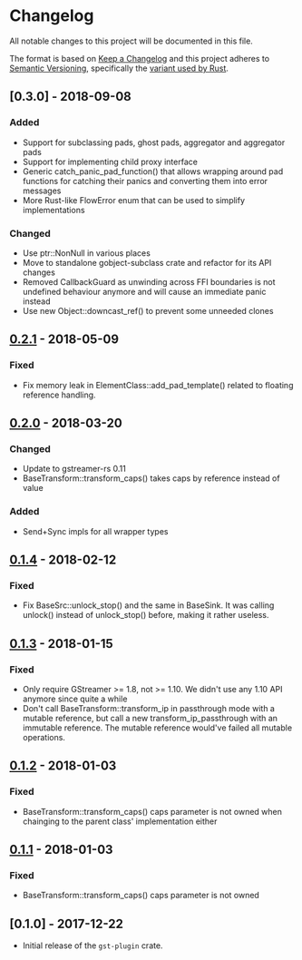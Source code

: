 # Changelog
All notable changes to this project will be documented in this file.

The format is based on [Keep a Changelog](http://keepachangelog.com/en/1.0.0/)
and this project adheres to [Semantic Versioning](http://semver.org/spec/v2.0.0.html),
specifically the [variant used by Rust](http://doc.crates.io/manifest.html#the-version-field).

## [0.3.0] - 2018-09-08
### Added
- Support for subclassing pads, ghost pads, aggregator and aggregator pads
- Support for implementing child proxy interface
- Generic catch_panic_pad_function() that allows wrapping around pad functions
  for catching their panics and converting them into error messages
- More Rust-like FlowError enum that can be used to simplify implementations

### Changed
- Use ptr::NonNull in various places
- Move to standalone gobject-subclass crate and refactor for its API changes
- Removed CallbackGuard as unwinding across FFI boundaries is not undefined
  behaviour anymore and will cause an immediate panic instead
- Use new Object::downcast_ref() to prevent some unneeded clones

## [0.2.1] - 2018-05-09
### Fixed
- Fix memory leak in ElementClass::add_pad_template() related to floating
  reference handling.

## [0.2.0] - 2018-03-20
### Changed
- Update to gstreamer-rs 0.11
- BaseTransform::transform_caps() takes caps by reference instead of value

### Added
- Send+Sync impls for all wrapper types

## [0.1.4] - 2018-02-12
### Fixed
- Fix BaseSrc::unlock_stop() and the same in BaseSink. It was calling unlock()
  instead of unlock_stop() before, making it rather useless.

## [0.1.3] - 2018-01-15
### Fixed
- Only require GStreamer >= 1.8, not >= 1.10. We didn't use any 1.10 API
  anymore since quite a while
- Don't call BaseTransform::transform_ip in passthrough mode with a mutable
  reference, but call a new transform_ip_passthrough with an immutable
  reference. The mutable reference would've failed all mutable operations.

## [0.1.2] - 2018-01-03
### Fixed
- BaseTransform::transform_caps() caps parameter is not owned when chainging
  to the parent class' implementation either

## [0.1.1] - 2018-01-03
### Fixed
- BaseTransform::transform_caps() caps parameter is not owned

## [0.1.0] - 2017-12-22
- Initial release of the `gst-plugin` crate.

[Unreleased]: https://github.com/sdroege/gst-plugin-rs/compare/0.3.0...HEAD
[0.2.1]: https://github.com/sdroege/gst-plugin-rs/compare/0.2.1...0.3.0
[0.2.1]: https://github.com/sdroege/gst-plugin-rs/compare/0.2.0...0.2.1
[0.2.0]: https://github.com/sdroege/gst-plugin-rs/compare/0.1.4...0.2.0
[0.1.4]: https://github.com/sdroege/gst-plugin-rs/compare/0.1.3...0.1.4
[0.1.3]: https://github.com/sdroege/gst-plugin-rs/compare/0.1.2...0.1.3
[0.1.2]: https://github.com/sdroege/gst-plugin-rs/compare/0.1.1...0.1.2
[0.1.1]: https://github.com/sdroege/gst-plugin-rs/compare/0.1.0...0.1.1
